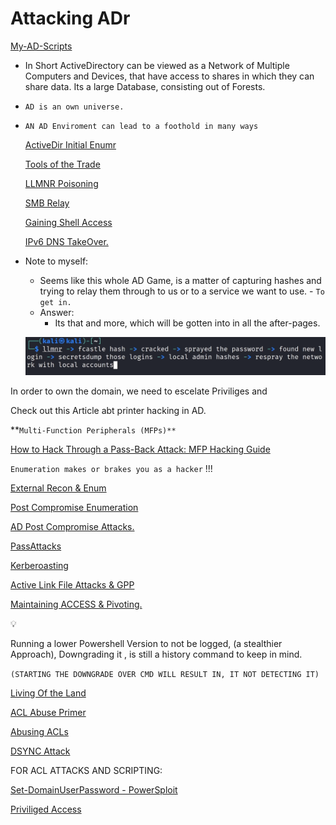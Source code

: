 # Attacking ADr

[My-AD-Scripts](Attacking%20ADr%20152357aeddc080f7a7b8efb60d686183/My-AD-Scripts%2016b357aeddc0805eb503f922927baf5d.md)

- In Short ActiveDirectory can be viewed as a Network of Multiple Computers and Devices, that have access to shares in which they can share data. Its a large Database, consisting out of Forests.
- `AD is an own universe.`
- `AN AD Enviroment can lead to a foothold in many ways`
    
    [ActiveDir Initial Enumr](Attacking%20ADr%20152357aeddc080f7a7b8efb60d686183/ActiveDir%20Initial%20Enumr%20158357aeddc0804d9c3af7028764b05d.md)
    
    [Tools of the Trade](Attacking%20ADr%20152357aeddc080f7a7b8efb60d686183/Tools%20of%20the%20Trade%20152357aeddc080ecb6efd3bc4484f520.md)
    
    [LLMNR Poisoning](Attacking%20ADr%20152357aeddc080f7a7b8efb60d686183/LLMNR%20Poisoning%20152357aeddc08085b774f8589adb1b27.md)
    
    [SMB Relay](Attacking%20ADr%20152357aeddc080f7a7b8efb60d686183/SMB%20Relay%20152357aeddc080e58f3dcd48137ccba2.md)
    
    [Gaining Shell Access](Attacking%20ADr%20152357aeddc080f7a7b8efb60d686183/Gaining%20Shell%20Access%20152357aeddc080158bb1d02598b26393.md)
    
    [IPv6 DNS TakeOver.](Attacking%20ADr%20152357aeddc080f7a7b8efb60d686183/IPv6%20DNS%20TakeOver%20153357aeddc080f0b735fabc2c475b0c.md)
    
- Note to myself:
    - Seems like this whole AD Game, is a matter of capturing hashes and trying to relay them through to us or to a service we want to use. - `To get in.`
    - Answer:
        - Its that and more, which will be gotten into in all the after-pages.
    
    ![image.png](Attacking%20ADr%20152357aeddc080f7a7b8efb60d686183/image.png)
    

In order to own the domain, we need to escelate Priviliges and 

Check out this Article abt printer hacking in AD. 

**`Multi-Function Peripherals (MFPs)**` 

[How to Hack Through a Pass-Back Attack: MFP Hacking Guide](https://www.mindpointgroup.com/blog/how-to-hack-through-a-pass-back-attack)

`Enumeration makes or brakes you as a hacker` !!! 

[External Recon & Enum](Attacking%20ADr%20152357aeddc080f7a7b8efb60d686183/External%20Recon%20&%20Enum%20154357aeddc08074b11bf86ac2cd31d5.md)

[Post Compromise Enumeration ](Attacking%20ADr%20152357aeddc080f7a7b8efb60d686183/Post%20Compromise%20Enumeration%20155357aeddc080e9b6c0c8b17bbfe335.md)

[AD Post Compromise Attacks.](Attacking%20ADr%20152357aeddc080f7a7b8efb60d686183/AD%20Post%20Compromise%20Attacks%20155357aeddc080668491df5ec0ad5e97.md)

[PassAttacks](Attacking%20ADr%20152357aeddc080f7a7b8efb60d686183/PassAttacks%20158357aeddc080f58290e64735ad4fdb.md)

[Kerberoasting](Attacking%20ADr%20152357aeddc080f7a7b8efb60d686183/Kerberoasting%20159357aeddc080c1b0abcf4ee0f97270.md)

[Active Link File Attacks & GPP ](Attacking%20ADr%20152357aeddc080f7a7b8efb60d686183/Active%20Link%20File%20Attacks%20&%20GPP%2015d357aeddc08065af89eb2b14b25863.md)

[Maintaining ACCESS & Pivoting. ](Attacking%20ADr%20152357aeddc080f7a7b8efb60d686183/Maintaining%20ACCESS%20&%20Pivoting%20163357aeddc080d28311cea834f6b0da.md)

<aside>
💡

Running a lower Powershell Version to not be logged, (a stealthier Approach), Downgrading it , is still a history command to keep in mind.

 `(STARTING THE DOWNGRADE OVER CMD WILL RESULT IN, IT NOT DETECTING IT)`

</aside>

[Living Of the Land](Attacking%20ADr%20152357aeddc080f7a7b8efb60d686183/Living%20Of%20the%20Land%20167357aeddc080f992fdcbd920843e0b.md)

[ACL Abuse Primer](Attacking%20ADr%20152357aeddc080f7a7b8efb60d686183/ACL%20Abuse%20Primer%20168357aeddc080228447f9d30d2e1a77.md)

[Abusing ACLs](Attacking%20ADr%20152357aeddc080f7a7b8efb60d686183/Abusing%20ACLs%20169357aeddc080fa8fc5cca78ad8fc87.md)

[DSYNC Attack](Attacking%20ADr%20152357aeddc080f7a7b8efb60d686183/DSYNC%20Attack%2016c357aeddc080768c1be13715dcf098.md)

FOR ACL ATTACKS AND SCRIPTING: 

[Set-DomainUserPassword - PowerSploit](https://powersploit.readthedocs.io/en/latest/Recon/Set-DomainUserPassword/)

[Priviliged Access](Attacking%20ADr%20152357aeddc080f7a7b8efb60d686183/Priviliged%20Access%2016c357aeddc080418300db2e7488b928.md)